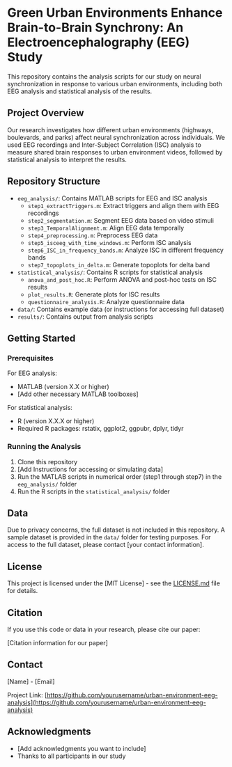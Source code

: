 # Green Urban Environments Enhance Brain-to-Brain Synchrony: An Electroencephalography (EEG) Study

This repository contains the analysis scripts for our study on neural synchronization in response to various urban environments, including both EEG analysis and statistical analysis of the results.

## Project Overview

Our research investigates how different urban environments (highways, boulevards, and parks) affect neural synchronization across individuals. We used EEG recordings and Inter-Subject Correlation (ISC) analysis to measure shared brain responses to urban environment videos, followed by statistical analysis to interpret the results.

## Repository Structure

- `eeg_analysis/`: Contains MATLAB scripts for EEG and ISC analysis
  - `step1_extractTriggers.m`: Extract triggers and align them with EEG recordings
  - `step2_segmentation.m`: Segment EEG data based on video stimuli
  - `step3_TemporalAlignment.m`: Align EEG data temporally
  - `step4_preprocessing.m`: Preprocess EEG data
  - `step5_isceeg_with_time_windows.m`: Perform ISC analysis
  - `step6_ISC_in_frequency_bands.m`: Analyze ISC in different frequency bands
  - `step7_topoplots_in_delta.m`: Generate topoplots for delta band
- `statistical_analysis/`: Contains R scripts for statistical analysis
  - `anova_and_post_hoc.R`: Perform ANOVA and post-hoc tests on ISC results
  - `plot_results.R`: Generate plots for ISC results
  - `questionnaire_analysis.R`: Analyze questionnaire data
- `data/`: Contains example data (or instructions for accessing full dataset)
- `results/`: Contains output from analysis scripts

## Getting Started

### Prerequisites

For EEG analysis:
- MATLAB (version X.X or higher)
- [Add other necessary MATLAB toolboxes]

For statistical analysis:
- R (version X.X.X or higher)
- Required R packages: rstatix, ggplot2, ggpubr, dplyr, tidyr

### Running the Analysis

1. Clone this repository
2. [Add Instructions for accessing or simulating data]
3. Run the MATLAB scripts in numerical order (step1 through step7) in the `eeg_analysis/` folder
4. Run the R scripts in the `statistical_analysis/` folder

## Data

Due to privacy concerns, the full dataset is not included in this repository. A sample dataset is provided in the `data/` folder for testing purposes. For access to the full dataset, please contact [your contact information].

## License

This project is licensed under the [MIT License] - see the [LICENSE.md](LICENSE.md) file for details.

## Citation

If you use this code or data in your research, please cite our paper:

[Citation information for our paper]

## Contact

[Name] - [Email]

Project Link: [https://github.com/yourusername/urban-environment-eeg-analysis](https://github.com/yourusername/urban-environment-eeg-analysis)

## Acknowledgments

- [Add acknowledgments you want to include]
- Thanks to all participants in our study
